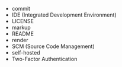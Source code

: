 - commit
- IDE (Integrated Development Environment)
- LICENSE
- markup
- README
- render
- SCM (Source Code Management)
- self-hosted
- Two-Factor Authentication
